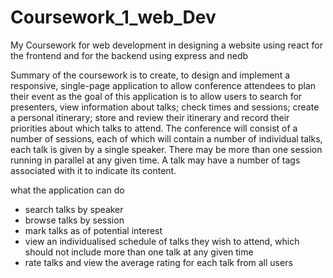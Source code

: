 # Coursework_1_web_Dev
My Coursework for web development in designing a website using react for the frontend and for the backend using express and nedb 

Summary of the coursework is to create, to design and implement a responsive, single-page application to allow conference attendees to plan their event as the goal of this application is to allow users to search for presenters, view information about talks; check times and sessions; create a personal itinerary; store and review their itinerary and record their priorities about which talks to attend. 
The conference will consist of a number of sessions, each of which will contain a number of individual talks, each talk is given by a single speaker. There may be more than one session running in parallel at any given time. A talk may have a number of tags associated with it to indicate its content.

what the application can do 

-	search talks by speaker 
-	browse talks by session 
-	mark talks as of potential interest 
-	view an individualised schedule of talks they wish to attend, which should not include more than one talk at any given time 
-	rate talks and view the average rating for each talk from all users 



